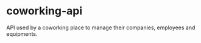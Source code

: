 # coworking-api
API used by a coworking place to manage their companies, employees and equipments. 
